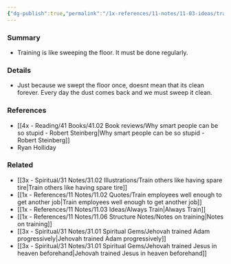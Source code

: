 ```yaml
---
{"dg-publish":true,"permalink":"/1x-references/11-notes/11-03-ideas/training-is-like-sweeping-the-floor-it-must-be-done-regularly/","title":"Training is like sweeping the floor. It must be done regularly."}
---
```



### Summary
- Training is like sweeping the floor. It must be done regularly.

### Details
- Just because we swept the floor once, doesnt mean that its clean forever. Every day the dust comes back and we must sweep it clean.

### References
- [[4x - Reading/41 Books/41.02 Book reviews/Why smart people can be so stupid - Robert Steinberg\|Why smart people can be so stupid - Robert Steinberg]]
- Ryan Holliday

### Related
- [[3x - Spiritual/31 Notes/31.02 Illustrations/Train others like having spare tire\|Train others like having spare tire]]
- [[1x - References/11 Notes/11.02 Quotes/Train employees well enough to get another job\|Train employees well enough to get another job]]
- [[1x - References/11 Notes/11.03 Ideas/Always Train\|Always Train]]
- [[1x - References/11 Notes/11.06 Structure Notes/Notes on training\|Notes on training]]
- [[3x - Spiritual/31 Notes/31.01 Spiritual Gems/Jehovah trained Adam progressively\|Jehovah trained Adam progressively]]
- [[3x - Spiritual/31 Notes/31.01 Spiritual Gems/Jehovah trained Jesus in heaven beforehand\|Jehovah trained Jesus in heaven beforehand]]
